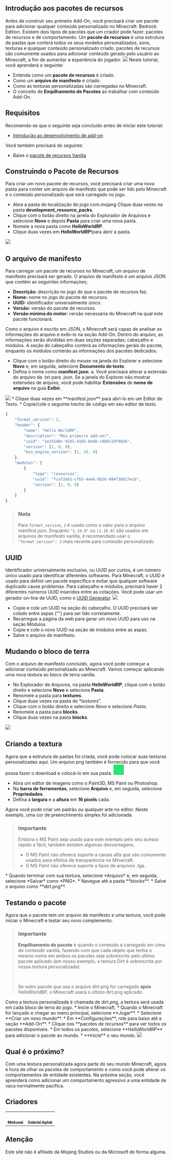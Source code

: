 ## Introdução aos pacotes de recursos
Antes de construir seu primeiro Add-On, você precisará criar um pacote para adicionar qualquer conteúdo personalizado no Minecraft: Bedrock Edition. Existem dois tipos de pacotes que um criador pode fazer: pacotes de recursos e de comportamento. Um **pacote de recursos** é uma estrutura de pastas que conterá todos os seus modelos personalizados, sons, texturas e qualquer conteúdo personalizado criado. pacotes de recursos são comumente usados ​​para adicionar conteúdo gerado pelo usuário ao Minecraft, a fim de aumentar a experiência do jogador.
<img src="https://docs.microsoft.com/en-us/minecraft/creator/documents/media/resourcepack/introduction-to-resource-packs.jpg">
Neste tutorial, você aprenderá o seguinte:
* Entenda como um **pacote de recursos** é criado.
* Como um **arquivo de manifesto** é criado.
* Como as texturas personalizadas são carregadas no Minecraft.
* O conceito de **Empilhamento de Pacotes** ao trabalhar com conteúdo Add-On.

## Requisitos
Recomenda-se que o seguinte seja concluído antes de iniciar este tutorial:
* <a href="getting-started">Introdução ao desenvolvimento de add-on</a>

Você também precisará do seguinte:
* Baixe o <a href="https://aka.ms/resourcepacktemplate">pacote de recursos Vanilla</a>

## Construindo o Pacote de Recursos
Para criar um novo pacote de recursos, você precisará criar uma nova pasta para conter um arquivo de manifesto que pode ser lido pelo Minecraft e o conteúdo personalizado que será carregado no jogo.
* Abra a pasta de localização do jogo com.mojang
Clique duas vezes na pasta **development_resource_packs**.
* Clique com o botão direito na janela do Explorador de Arquivos e selecione **Novo** e depois **Pasta** para criar uma nova pasta.
* Nomeie a nova pasta como **HelloWorldRP**.
* Clique duas vezes em **HelloWorldRP**!para abrir a pasta.
<img src="https://docs.microsoft.com/en-us/minecraft/creator/documents/media/resourcepack/helloworldrp.png">

## O arquivo de manifesto
Para carregar um pacote de recursos no Minecraft, um arquivo de manifesto precisará ser gerado. O arquivo de manifesto é um arquivo JSON que contém as seguintes informações;
* **Descrição:** descrição no jogo do que o pacote de recursos faz.
* **Nome:** nome no jogo do pacote de recursos.
* **UUID:** identificador universalmente único.
* **Versão:** versão do pacote de recursos.
* **Versão mínima do motor:** versão necessária do Minecraft na qual este pacote funcionará.


Como o arquivo é escrito em JSON, o Minecraft será capaz de analisar as informações do arquivo e exibi-lo na seção Add-On. Dentro do arquivo, as informações serão divididas em duas seções separadas; cabeçalho e módulos. A seção do cabeçalho conterá as informações gerais do pacote, enquanto os módulos conterão as informações dos pacotes dedicados.
* Clique com o botão direito do mouse na janela do Explorer e selecione **Novo** e, em seguida, selecione **Documento de texto**.
* Defina o nome como **manifest.json**.
 a. Você precisará alterar a extensão do arquivo de .txt para .json. Se a janela do Explorer não mostrar extensões de arquivo, você pode habilitar **Extensões** de **nome de arquivo** na guia **Exibir**.
 <img src="https://docs.microsoft.com/en-us/minecraft/creator/documents/media/resourcepack/manifest_file.png">
* Clique duas vezes em **manifest.json** para abri-lo em um Editor de Texto.
* Copie/cole o seguinte trecho de código em seu editor de texto.

```js
{
	"format_version": 2,
	"header": {
		"name": "Hello WorldRP",
		"description": "Meu primeiro add-on!",
		"uuid": "1e31540c-92d1-4103-8e90-c0b0119f982b",
		"version": [1, 0, 0],
		"min_engine_version": [1, 16, 0]
	},
	"modules": [
		{
			"type": "resources",
			"uuid": "fca72eb1-cfb5-4ee6-8b26-894f3b627ecb",
			"version": [1, 0, 0]
		}
	]
}
```
<blockquote>
<h3>Nota</h3>
<p>Para <code>format_version</code>, <code>2</code> é usado como o valor para o arquivo manifest.json. Enquanto <code>"1.16.0"</code> ou <code>[1.16.0]</code> são usados ​​em arquivos de manifesto vanilla, é recomendado usar o <code>"format_version": 2</code> mais recente para conteúdo personalizado.</p>
</blockquote>

## UUID
Identificador universalmente exclusivo, ou UUID por curtos, é um número único usado para identificar diferentes softwares. Para Minecraft, o UUID é usado para definir um pacote específico e evitar que qualquer software duplicado cause problemas. Para cabeçalho e módulos, precisará haver 2 diferentes números UUID inseridos entre as cotações. Você pode usar um gerador on-line de UUID, como o <a href="https://www.uuidgenerator.net/">UUID Generator</a>.
<img src="https://docs.microsoft.com/en-us/minecraft/creator/documents/%5CMedia%5CBehaviorPack%5CUUID.png">
* Copie e cole um UUID na seção do cabeçalho.  O UUID precisará ser colado entre aspas ("") para ser lido corretamente.
* Recarregue a página da web para gerar um novo UUID para uso na seção Módulos.
* Copie e cole o novo UUID na seção de módulos entre as aspas.
* Salve o arquivo de manifesto.

## Mudando o bloco de terra
Com o arquivo de manifesto concluído, agora você pode começar a adicionar conteúdo personalizado ao Minecraft. Vamos começar aplicando uma nova textura ao bloco de terra vanilla.
* No Explorador de Arquivos, na pasta **HelloWorldRP**, clique com o botão direito e selecione **Novo** e selecione **Pasta**.
* Renomeie a pasta para **textures**.
* Clique duas vezes na pasta de **textures*".
* Clique com o botão direito e selecione *Novo* e selecione *Pasta*.
* Renomeie a pasta para **blocks**.
* Clique duas vezes na pasta **blocks**.
<img src="https://docs.microsoft.com/en-us/minecraft/creator/documents/media/resourcepack/blocks_folder.png">

## Criando a textura
Agora que a estrutura de pastas foi criada, você pode colocar suas texturas personalizadas aqui. Um arquivo png também é fornecido para que você possa fazer o download e colocá-lo em sua pasta.
<img src="images/dirt.png">
* Abra um editor de imagens como o Paint3D, MS Paint ou Photoshop.
* Na **barra de ferramentas**, selecione **Arquivo** e, em seguida, selecione **Propriedades**.
* Defina a **largura** e a **altura** em **16 pixels** cada.

Agora você pode criar um padrão ou qualquer arte no editor. Neste exemplo, uma cor de preenchimento simples foi adicionada.

<blockquote>
<h3>Importante</h3>
<p>Embora o MS Paint seja usado para este exemplo pelo seu acesso rápido e fácil, também existem algumas desvantagens.</p>
<ul>
<li>O MS Paint não oferece suporte a canais alfa que são comumente usados ​​para efeitos de transparência no Minecraft.</li>
<li>O MS Paint não oferece suporte a tipos de arquivos .tga.</li>
</ul>
</blockquote>
* Quando terminar com sua textura, selecione *Arquivo* e, em seguida, selecione *Salvar* como *PNG*.
* Navegue até a pasta **blocks**.
* Salve o arquivo como **dirt.png**.

## Testando o pacote
Agora que o pacote tem um arquivo de manifesto e uma textura, você pode iniciar o Minecraft e testar seu novo complemento.
<blockquote>
<h3>Importante</h3>
<p><strong>Empilhamento de pacote</strong> é quando o conteúdo é carregado em cima do conteúdo vanilla, fazendo com que cada objeto que tenha o mesmo nome em ambos os pacotes seja sobrescrito pelo último pacote aplicado (em nosso exemplo, a textura Dirt é sobrescrita por nossa textura personalizada).</p>
<br />
<p>Se outro pacote que usa o arquivo dirt.png for carregado <strong>após</strong> HelloWorldBP, o Minecraft usará o último dirt.png aplicado.</p>
</blockquote>
Como a textura personalizada é chamada de dirt.png, a textura será usada em cada bloco de terra do jogo.
* Inicie o Minecraft.
* Quando o Minecraft for lançado e chegar ao menu principal, selecione **Jogar**.
* Selecione **Criar um novo mundo**.
* Em **Configurações**, role para baixo até a seção **Add-On**.
* Clique nos **pacotes de recursos** para ver todos os pacotes disponíveis.
* Em todos os pacotes, selecione **HelloWorldRP** para adicionar o pacote ao mundo.
* **Inicie** o seu mundo.
<img src="https://docs.microsoft.com/en-us/minecraft/creator/documents/media/resourcepack/addonsettings.png">

## Qual é o próximo?
Com uma textura personalizada agora parte do seu mundo Minecraft, agora é hora de olhar os pacotes de comportamento e como você pode alterar os comportamentos de entidade existentes. Na próxima seção, você aprenderá como adicionar um comportamento agressivo a uma entidade de vaca normalmente pacífica.

## Criadores
<table>
  <tr>
    <td align="center">
      <a href="https://github.com/MokuseiDev">
        <img src="https://avatars.githubusercontent.com/u/93236936?v=4" width="100px;" alt=""/><br />
       <sub><b>Mokusei</b></sub>
      </a>
    </td>
    <td align="center">
      <a href="https://github.com/GabrielAplok">
        <img src="https://avatars.githubusercontent.com/u/49401038?v=4" width="100px;" alt=""/><br />
       <sub><b>Gabriel Aplok</b></sub>
      </a>
    </td>
  </tr>
</table>

## Atenção
Este site não é afiliado da Mojang Studios ou da Microsoft de forma alguma.
